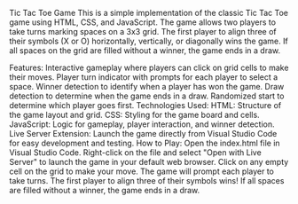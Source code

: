 Tic Tac Toe Game
This is a simple implementation of the classic Tic Tac Toe game using HTML, CSS, and JavaScript. The game allows two players to take turns marking spaces on a 3x3 grid. The first player to align three of their symbols (X or O) horizontally, vertically, or diagonally wins the game. If all spaces on the grid are filled without a winner, the game ends in a draw.

Features:
Interactive gameplay where players can click on grid cells to make their moves.
Player turn indicator with prompts for each player to select a space.
Winner detection to identify when a player has won the game.
Draw detection to determine when the game ends in a draw.
Randomized start to determine which player goes first.
Technologies Used:
HTML: Structure of the game layout and grid.
CSS: Styling for the game board and cells.
JavaScript: Logic for gameplay, player interaction, and winner detection.
Live Server Extension: Launch the game directly from Visual Studio Code for easy development and testing.
How to Play:
Open the index.html file in Visual Studio Code.
Right-click on the file and select "Open with Live Server" to launch the game in your default web browser.
Click on any empty cell on the grid to make your move.
The game will prompt each player to take turns.
The first player to align three of their symbols wins!
If all spaces are filled without a winner, the game ends in a draw.
